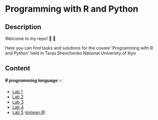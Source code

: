 # Programming with R and Python

## Description
Welcome to my repo!  🎉 🎊

Here you can find tasks and solutions for the cousre 'Programming with R and Python' held in Taras Shevchenko National University of Kyiv

## Content
__*R programming language*__  📈
+ [Lab 1](/R/Lab1.md)
+ [Lab 2](/R/Lab2.md)
+ [Lab 3](/R/Lab3.md)
+ [Lab 4](/R/Lab4.md)
+ [Lab 5](/R/Lab5.md) ([pmean.R](/R/pmean.R))
